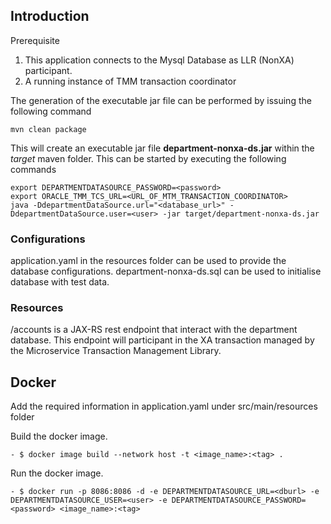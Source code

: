 ## Introduction
Prerequisite

1. This application connects to the Mysql Database as LLR (NonXA) participant.
2. A running instance of TMM transaction coordinator  

The generation of the executable jar file can be performed by issuing the following command

    mvn clean package

This will create an executable jar file **department-nonxa-ds.jar** within the _target_ maven folder. This can be started by
executing the following commands

    export DEPARTMENTDATASOURCE_PASSWORD=<password>
    export ORACLE_TMM_TCS_URL=<URL_OF_MTM_TRANSACTION_COORDINATOR>
    java -DdepartmentDataSource.url="<database_url>" -DdepartmentDataSource.user=<user> -jar target/department-nonxa-ds.jar 

### Configurations

application.yaml in the resources folder can be used to provide the database configurations.
department-nonxa-ds.sql can be used to initialise database with test data.


### Resources

/accounts is a JAX-RS rest endpoint that interact with the department database.
This endpoint will participant in the XA transaction managed by the Microservice Transaction Management Library.

## Docker
Add the required information in application.yaml under src/main/resources folder

Build the docker image.
```
- $ docker image build --network host -t <image_name>:<tag> .
```
Run the docker image.
```
- $ docker run -p 8086:8086 -d -e DEPARTMENTDATASOURCE_URL=<dburl> -e DEPARTMENTDATASOURCE_USER=<user> -e DEPARTMENTDATASOURCE_PASSWORD=<password> <image_name>:<tag>
```